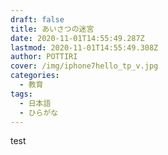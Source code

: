 ```yaml
---
draft: false
title: あいさつの迷宮
date: 2020-11-01T14:55:49.287Z
lastmod: 2020-11-01T14:55:49.308Z
author: POTTIRI
cover: /img/iphone7hello_tp_v.jpg
categories:
  - 教育
tags:
  - 日本語
  - ひらがな
---
```

test